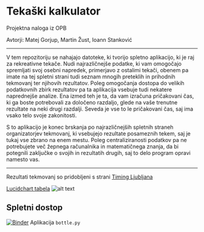# Tekaški kalkulator
Projektna naloga iz OPB

Avtorji: Matej Gorjup, Martin Žust, Ioann Stanković

---

V tem repozitoriju se nahajajo datoteke, ki tvorijo spletno aplikacijo, ki je raj za rekreativne tekače. Nudi najrazličnejše podatke, ki vam omogočajo spremljati svoj osebni napredek, primerjavo z ostalimi tekači, obenem pa imate na tej spletni strani tudi seznam mnogih preteklih in prihodnih tekmovanj ter njihovih rezultatov. Poleg omogočanja dostopa do velikih podatkovnih zbirk rezultatov pa ta aplikacija vsebuje tudi nekatere naprednejše analize. Ena izmed teh je ta, da vam izračuna pričakovani čas, ki ga boste potrebovali za določeno razdaljo, glede na vaše trenutne rezultate na neki drugi razdalji. Seveda je vse to le pričakovani čas, saj ima vsako telo svoje zakonitosti.

S to aplikacijo je konec brskanja po najrazličnejših spletnih straneh organizatorjev tekmovanj, ki vsebujejo rezultate posameznih tekem, saj je tukaj vse zbrano na enem mestu. Poleg centraliziranosti podatkov pa ne potrebujete več žepnega računalnika in matematičnega znanja, da bi potegnili zaključke o svojih in rezultatih drugih, saj to delo program opravi namesto vas.

---

Rezultati tekmovanj so pridobljeni s strani [Timing Ljubljana](https://timingljubljana.si/Rezultati.aspx)


[Lucidchart tabela](https://lucid.app/lucidchart/a1b93589-db0d-476b-b64e-1dca6335c181/view?page=0_0&invitationId=inv_a6e119e3-ad27-4a2f-8fc3-8bc244ec5d4e#)
![alt text](https://github.com/MartinZust123/Tekaski-kalkulator/blob/main/Tree%20diagrams.png)

## Spletni dostop
[![Binder](https://mybinder.org/badge_logo.svg)](https://mybinder.org/v2/gh/MartinZust123/Tekaski-kalkulator/main?urlpath=proxy%2F8080)  Aplikacija `bottle.py`
